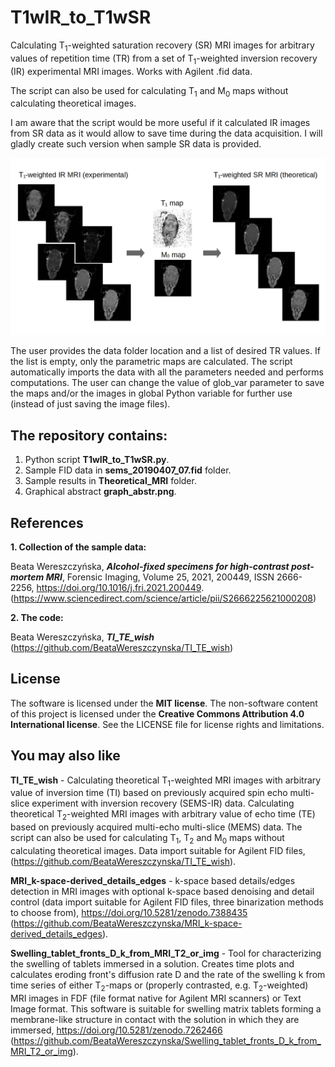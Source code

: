 # T1wIR_to_T1wSR
Calculating T<sub>1</sub>-weighted saturation recovery (SR) MRI images for arbitrary values of repetition time (TR) from a set of T<sub>1</sub>-weighted inversion recovery (IR) experimental MRI images. Works with Agilent .fid data.

The script can also be used for calculating T<sub>1</sub> and M<sub>0</sub> maps without calculating theoretical images.


I am aware that the script would be more useful if it calculated IR images from SR data as it would allow to save time during the data acquisition. I will gladly create such version when sample SR data is provided.


![Graphical abstract](graph_abstr.png)

The user provides the data folder location and a list of desired TR values. If the list is empty, only the parametric maps are calculated. The script automatically imports the data with all the parameters needed and performs computations. The user can change the value of glob_var parameter to save the maps and/or the images in global Python variable for further use (instead of just saving the image files).

## The repository contains:
1. Python script **T1wIR_to_T1wSR.py**.
2. Sample FID data in **sems_20190407_07.fid** folder.
3. Sample results in **Theoretical_MRI** folder.
4. Graphical abstract **graph_abstr.png**.

## References 

**1. Collection of the sample data:**

Beata Wereszczyńska, ***Alcohol-fixed specimens for high-contrast post-mortem MRI***, Forensic Imaging, Volume 25, 2021, 200449, ISSN 2666-2256, https://doi.org/10.1016/j.fri.2021.200449. (https://www.sciencedirect.com/science/article/pii/S2666225621000208)

**2. The code:**

Beata Wereszczyńska, ***TI_TE_wish*** (https://github.com/BeataWereszczynska/TI_TE_wish)

## License
The software is licensed under the **MIT license**. The non-software content of this project is licensed under the **Creative Commons Attribution 4.0 International license**. See the LICENSE file for license rights and limitations.

## You may also like

**TI_TE_wish** - Calculating theoretical T<sub>1</sub>-weighted MRI images with arbitrary value of inversion time (TI) based on previously acquired spin echo multi-slice experiment with inversion recovery (SEMS-IR) data. Calculating theoretical T<sub>2</sub>-weighted MRI images with arbitrary value of echo time (TE) based on previously acquired multi-echo multi-slice (MEMS) data. The script can also be used for calculating T<sub>1</sub>, T<sub>2</sub> and M<sub>0</sub> maps without calculating theoretical images. Data import suitable for Agilent FID files, (https://github.com/BeataWereszczynska/TI_TE_wish).

**MRI_k-space-derived_details_edges** - k-space based details/edges detection in MRI images with optional k-space based denoising and detail control
(data import suitable for Agilent FID files, three binarization methods to choose from), https://doi.org/10.5281/zenodo.7388435 (https://github.com/BeataWereszczynska/MRI_k-space-derived_details_edges).

**Swelling_tablet_fronts_D_k_from_MRI_T2_or_img** - Tool for characterizing the swelling of tablets immersed in a solution. Creates time plots and calculates eroding front's diffusion rate D and the rate of the swelling k from time series of either T<sub>2</sub>-maps or (properly contrasted, e.g. T<sub>2</sub>-weighted) MRI images in FDF (file format native for Agilent MRI scanners) or Text Image format. This software is suitable for swelling matrix tablets forming a membrane-like structure in contact with the solution in which they are immersed, https://doi.org/10.5281/zenodo.7262466 (https://github.com/BeataWereszczynska/Swelling_tablet_fronts_D_k_from_MRI_T2_or_img).


